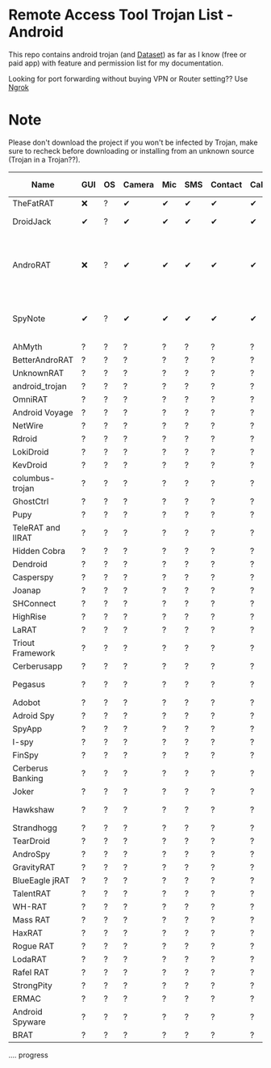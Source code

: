 # Remote Access Tool Trojan List - Android

This repo contains android trojan (and [Dataset](https://github.com/wishihab/Android-RAT-Dataset/)) as far as I know (free or paid app) with feature and permission list for my documentation.

Looking for port forwarding without buying VPN or Router setting?? Use [Ngrok](https://ngrok.com/)

# Note
Please don't download the project if you won't be infected by Trojan, make sure to recheck before downloading or installing from an unknown source (Trojan in a Trojan??).


| Name | GUI | OS | Camera | Mic | SMS | Contact | Call | Storage | Location | Browser | App List | Admin Control | GitHub Link | Special Feature | 
| ----- | -- | -- | -- | -- | -- | -- | -- | -- | -- | -- | -- | -------- | -- | ------ |
| TheFatRAT | ❌ | ? | ✔ | ✔ | ✔ | ✔ | ✔ | ✔ | ✔ | ✔ | ✔ | ? | https://github.com/Screetsec/TheFatRat | ? |
| DroidJack | ✔ | ? | ✔ | ✔ | ✔ | ✔ | ✔ | ✔ | ✔ | ✔ | ✔ | ? | ? | Whatsapp Reader |
| AndroRAT | ❌ | ? | ✔ | ✔ | ✔ | ✔ | ✔ | ✔ | ✔ | ✔ | ✔ | ? | https://github.com/DesignativeDave/androrat https://github.com/karma9874/AndroRAT https://github.com/The404Hacking/AndroRAT | Streaming Video (client activity based only) |
| SpyNote | ✔ | ? | ✔ | ✔ | ✔ | ✔ | ✔ | ✔ | ✔ | ✔ | ✔ | ✔ | ? | Bind with other app and phone information |
| AhMyth | ? | ? | ? | ? | ? | ? | ? | ? | ? | ? | ? | ? | https://github.com/AhMyth/AhMyth-Android-RAT | ? |
| BetterAndroRAT | ? | ? | ? | ? | ? | ? | ? | ? | ? | ? | ? | ? | https://github.com/mwsrc/BetterAndroRAT | ? |
| UnknownRAT | ? | ? | ? | ? | ? | ? | ? | ? | ? | ? | ? | ? | ? | ? | ? |
| android_trojan  | ? | ? | ? | ? | ? | ? | ? | ? | ? | ? | ? | ? | https://github.com/androidtrojan1/android_trojan | ? |
| OmniRAT | ? | ? | ? | ? | ? | ? | ? | ? | ? | ? | ? | ? | ? | ? | ? |
| Android Voyage | ? | ? | ? | ? | ? | ? | ? | ? | ? | ? | ? | ? | ? | ? | ? |
| NetWire | ? | ? | ? | ? | ? | ? | ? | ? | ? | ? | ? | ? | ? | ? | ? |
| Rdroid  | ? | ? | ? | ? | ? | ? | ? | ? | ? | ? | ? | ? | https://github.com/m301/rdroid | ? |
| LokiDroid | ? | ? | ? | ? | ? | ? | ? | ? | ? | ? | ? | ? | ? | ? | ? |
| KevDroid | ? | ? | ? | ? | ? | ? | ? | ? | ? | ? | ? | ? | ? | ? | ? |
| columbus-trojan | ? | ? | ? | ? | ? | ? | ? | ? | ? | ? | ? | ? | https://github.com/project-columbus/trojan | ? |
| GhostCtrl | ? | ? | ? | ? | ? | ? | ? | ? | ? | ? | ? | ? | ? | ? | ? |
| Pupy | ? | ? | ? | ? | ? | ? | ? | ? | ? | ? | ? | ? | https://github.com/n1nj4sec/pupy | ? |
| TeleRAT and IIRAT | ? | ? | ? | ? | ? | ? | ? | ? | ? | ? | ? | ? | ? | ? | ? |
| Hidden Cobra | ? | ? | ? | ? | ? | ? | ? | ? | ? | ? | ? | ? | ? | ? | ? |
| Dendroid | ? | ? | ? | ? | ? | ? | ? | ? | ? | ? | ? | ? | https://github.com/nyx0/Dendroid | ? |
| Casperspy | ? | ? | ? | ? | ? | ? | ? | ? | ? | ? | ? | ? | https://github.com/dhanumurti | ? |
| Joanap | ? | ? | ? | ? | ? | ? | ? | ? | ? | ? | ? | ? | ? | ? | ? |
| SHConnect | ? | ? | ? | ? | ? | ? | ? | ? | ? | ? | ? | ? | ? | ? | ? |
| HighRise | ? | ? | ? | ? | ? | ? | ? | ? | ? | ? | ? | ? | ? | ? | ? |
| LaRAT | ? | ? | ? | ? | ? | ? | ? | ? | ? | ? | ? | ? | https://github.com/c4wrd/LaRat | ? |
| Triout Framework | ? | ? | ? | ? | ? | ? | ? | ? | ? | ? | ? | ? | ? | ? | ? |
| Cerberusapp | ? | ? | ? | ? | ? | ? | ? | ? | ? | ? | ? | ? | ? | ? | ? |
| Pegasus | ? | ? | ? | ? | ? | ? | ? | ? | ? | ? | ? | ? | https://github.com/9aylas/Pegasus-samples https://github.com/jonathandata1/pegasus_spyware | ? |
| Adobot | ? | ? | ? | ? | ? | ? | ? | ? | ? | ? | ? | ? | https://github.com/adonespitogo/AdoBot | ? |
| Adroid Spy | ? | ? | ? | ? | ? | ? | ? | ? | ? | ? | ? | ? | https://github.com/abhinavsuthar/Android_Spy_App | ? |
| SpyApp | ? | ? | ? | ? | ? | ? | ? | ? | ? | ? | ? | ? | ? | ? | ? |
| I-spy | ? | ? | ? | ? | ? | ? | ? | ? | ? | ? | ? | ? | https://github.com/JohnReagan/i-spy-android | ? |
| FinSpy | ? | ? | ? | ? | ? | ? | ? | ? | ? | ? | ? | ? | ? | ? | ? |
| Cerberus Banking | ? | ? | ? | ? | ? | ? | ? | ? | ? | ? | ? | ? | ? | ? | ? |
| Joker | ? | ? | ? | ? | ? | ? | ? | ? | ? | ? | ? | ? | ? | ? | ? |
| Hawkshaw | ? | ? | ? | ? | ? | ? | ? | ? | ? | ? | ? | ? | https://github.com/saksham2410/Android-RAT---Hawkshaw | ? |
| Strandhogg | ? | ? | ? | ? | ? | ? | ? | ? | ? | ? | ? | ? | ? | ? | ? |
| TearDroid | ? | ? | ? | ? | ? | ? | ? | ? | ? | ? | ? | ? | https://github.com/ScRiPt1337/Teardroid-phprat | ? |
| AndroSpy | ? | ? | ? | ? | ? | ? | ? | ? | ? | ? | ? | ? | https://github.com/qH0sT/AndroSpy | ? |
| GravityRAT | ? | ? | ? | ? | ? | ? | ? | ? | ? | ? | ? | ? | ? | ? | ? |
| BlueEagle jRAT | ? | ? | ? | ? | ? | ? | ? | ? | ? | ? | ? | ? | ? | ? | ? |
| TalentRAT | ? | ? | ? | ? | ? | ? | ? | ? | ? | ? | ? | ? | https://github.com/honglvt/TalentRAT | ? |
| WH-RAT | ? | ? | ? | ? | ? | ? | ? | ? | ? | ? | ? | ? | https://github.com/wh-Cyberspace/WH-RAT | ? |
| Mass RAT | ? | ? | ? | ? | ? | ? | ? | ? | ? | ? | ? | ? | https://github.com/NYAN-x-CAT/Mass-RAT | ? |
| HaxRAT | ? | ? | ? | ? | ? | ? | ? | ? | ? | ? | ? | ? | https://github.com/Hax4us/haxRat | ? |
| Rogue RAT | ? | ? | ? | ? | ? | ? | ? | ? | ? | ? | ? | ? | ? | ? | ? |
| LodaRAT | ? | ? | ? | ? | ? | ? | ? | ? | ? | ? | ? | ? | ? | ? | ? |
| Rafel RAT | ? | ? | ? | ? | ? | ? | ? | ? | ? | ? | ? | ? | https://github.com/swagkarna/Rafel-Rat |  ? |
| StrongPity | ? | ? | ? | ? | ? | ? | ? | ? | ? | ? | ? | ? | ? | ? | ? |
| ERMAC | ? | ? | ? | ? | ? | ? | ? | ? | ? | ? | ? | ? | ? | ? | ? |
| Android Spyware | ? | ? | ? | ? | ? | ? | ? | ? | ? | ? | ? | ? | https://github.com/CanciuCostin/android-spyware |  ? |
| BRAT | ? | ? | ? | ? | ? | ? | ? | ? | ? | ? | ? | ? | ? | ? | ? |


.... progress
